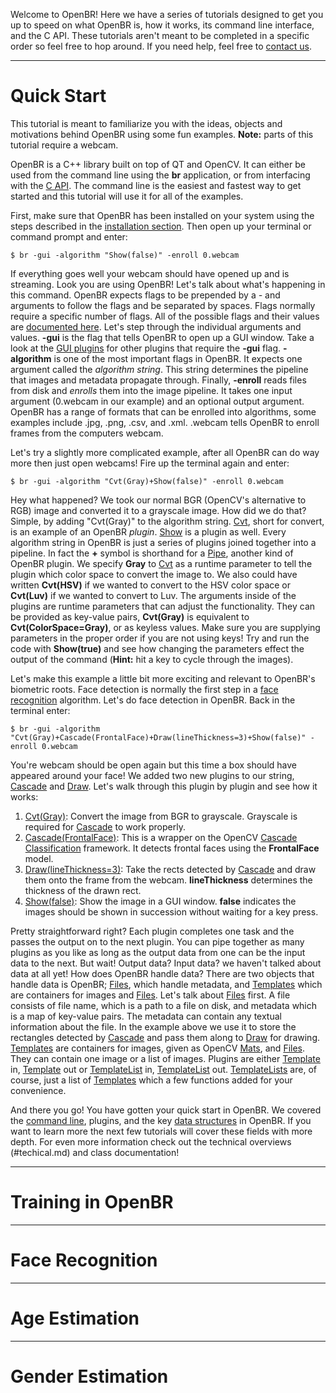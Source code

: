 
Welcome to OpenBR! Here we have a series of tutorials designed to get you up to speed on what OpenBR is, how it works, its command line interface, and the C API. These tutorials aren't meant to be completed in a specific order so feel free to hop around. If you need help, feel free to [contact us](index.md#help).

---

# Quick Start

This tutorial is meant to familiarize you with the ideas, objects and motivations behind OpenBR using some fun examples. **Note:** parts of this tutorial require a webcam.

OpenBR is a C++ library built on top of QT and OpenCV. It can either be used from the command line using the **br** application, or from interfacing with the [C API](docs/c_api.md). The command line is the easiest and fastest way to get started and this tutorial will use it for all of the examples.

First, make sure that OpenBR has been installed on your system using the steps described in the [installation section](install.md). Then open up your terminal or command prompt and enter:

    $ br -gui -algorithm "Show(false)" -enroll 0.webcam

If everything goes well your webcam should have opened up and is streaming. Look you are using OpenBR! Let's talk about what's happening in this command. OpenBR expects flags to be prepended by a *-* and arguments to follow the flags and be separated by spaces. Flags normally require a specific number of flags. All of the possible flags and their values are [documented here](docs/cl_api.md). Let's step through the individual arguments and values. **-gui** is the flag that tells OpenBR to open up a GUI window. Take a look at the [GUI plugins](docs/plugins/gui.md) for other plugins that require the **-gui** flag. **-algorithm** is one of the most important flags in OpenBR. It expects one argument called the *algorithm string*. This string determines the pipeline that images and metadata propagate through. Finally, **-enroll** reads files from disk and *enrolls* them into the image pipeline. It takes one input argument (0.webcam in our example) and an optional output argument. OpenBR has a range of formats that can be enrolled into algorithms, some examples include .jpg, .png, .csv, and .xml. .webcam tells OpenBR to enroll frames from the computers webcam.

Let's try a slightly more complicated example, after all OpenBR can do way more then just open webcams! Fire up the terminal again and enter:

    $ br -gui -algorithm "Cvt(Gray)+Show(false)" -enroll 0.webcam

Hey what happened? We took our normal BGR (OpenCV's alternative to RGB) image and converted it to a grayscale image. How did we do that? Simple, by adding "Cvt(Gray)" to the algorithm string. [Cvt](docs/plugins/imgproc.md#cvttransform), short for convert, is an example of an OpenBR *plugin*. [Show](docs/plugins/gui.md#showtransform) is a plugin as well. Every algorithm string in OpenBR is just a series of plugins joined together into a pipeline. In fact the **+** symbol is shorthand for a [Pipe](docs/plugins/core.md#pipetransform), another kind of OpenBR plugin. We specify **Gray** to [Cvt](docs/plugins/imgproc.md#cvttransform) as a runtime parameter to tell the plugin which color space to convert the image to. We also could have written **Cvt(HSV)** if we wanted to convert to the HSV color space or **Cvt(Luv)** if we wanted to convert to Luv. The arguments inside of the plugins are runtime parameters that can adjust the functionality. They can be provided as key-value pairs, **Cvt(Gray)** is equivalent to **Cvt(ColorSpace=Gray)**, or as keyless values. Make sure you are supplying parameters in the proper order if you are not using keys! Try and run the code with **Show(true)** and see how changing the parameters effect the output of the command (**Hint:** hit a key to cycle through the images).

Let's make this example a little bit more exciting and relevant to OpenBR's biometric roots. Face detection is normally the first step in a [face recognition](#face-recognition) algorithm. Let's do face detection in OpenBR. Back in the terminal enter:

    $ br -gui -algorithm "Cvt(Gray)+Cascade(FrontalFace)+Draw(lineThickness=3)+Show(false)" -enroll 0.webcam

You're webcam should be open again but this time a box should have appeared around your face! We added two new plugins to our string, [Cascade](docs/plugins/metadata.md#cascadetransform) and [Draw](docs/plugins/gui.md#drawtransform). Let's walk through this plugin by plugin and see how it works:

1. [Cvt(Gray)](docs/plugins/imgproc.md#cvttransform): Convert the image from BGR to grayscale. Grayscale is required for [Cascade](docs/plugins/metadata.md#cascadetransform) to work properly.
2. [Cascade(FrontalFace)](docs/plugins/metadata.md#cascadetransform): This is a wrapper on the OpenCV [Cascade Classification](http://docs.opencv.org/modules/objdetect/doc/cascade_classification.html) framework. It detects frontal faces using the **FrontalFace** model.
3. [Draw(lineThickness=3)](docs/plugins/gui.md#drawtransform): Take the rects detected by [Cascade](docs/plugins/metadata.md#cascadetransform) and draw them onto the frame from the webcam. **lineThickness** determines the thickness of the drawn rect.
4. [Show(false)](docs/plugins/gui.md#showtransform): Show the image in a GUI window. **false** indicates the images should be shown in succession without waiting for a key press.

Pretty straightforward right? Each plugin completes one task and the passes the output on to the next plugin. You can pipe together as many plugins as you like as long as the output data from one can be the input data to the next. But wait! Output data? Input data? we haven't talked about data at all yet! How does OpenBR handle data? There are two objects that handle data is OpenBR; [Files](docs/cpp_api.md#file), which handle metadata, and [Templates](docs/cpp_api.md#template) which are containers for images and [Files](docs/cpp_api.md#file). Let's talk about [Files](docs/cpp_api.md#file) first. A file consists of file name, which is a path to a file on disk, and metadata which is a map of key-value pairs. The metadata can contain any textual information about the file. In the example above we use it to store the rectangles detected by [Cascade](docs/plugins/metadata.md#cascadetransform) and pass them along to [Draw](docs/plugins/metadata.md#drawtransform) for drawing. [Templates](docs/cpp_api.md#template) are containers for images, given as OpenCV [Mats](http://docs.opencv.org/modules/core/doc/basic_structures.html#mat), and [Files](docs/cpp_api.md#file). They can contain one image or a list of images. Plugins are either [Template](#docs/cpp_api.md#template) in, [Template](docs/cpp_api.md#template) out or [TemplateList](docs/cpp_api.md#templatelist) in, [TemplateList](docs/cpp_api.md#templatelist) out. [TemplateLists](docs/cpp_api.md#templatelist) are, of course, just a list of [Templates](docs/cpp_api.md#template) which a few functions added for your convenience.

And there you go! You have gotten your quick start in OpenBR. We covered the [command line](docs/cl_api.md), plugins, and the key [data structures](docs/cpp_api.md) in OpenBR. If you want to learn more the next few tutorials will cover these fields with more depth. For even more information check out the technical overviews (#techical.md) and class documentation!

---

# Training in OpenBR

---

# Face Recognition

---

# Age Estimation

---

# Gender Estimation
